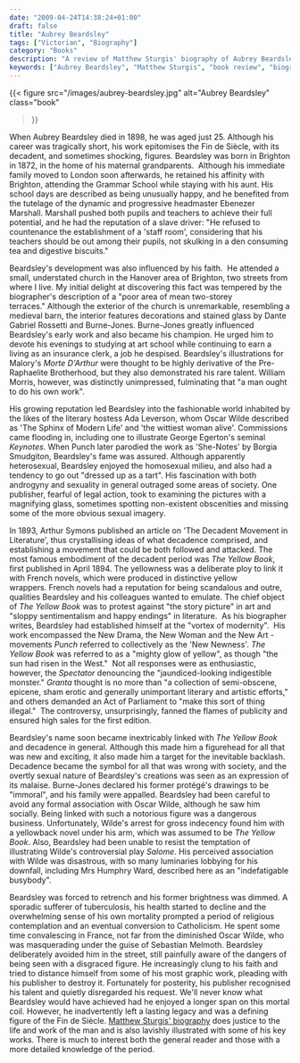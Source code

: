 ```yaml
---
date: "2009-04-24T14:38:24+01:00"
draft: false
title: "Aubrey Beardsley"
tags: ["Victorian", "Biography"]
category: "Books"
description: "A review of Matthew Sturgis' biography of Aubrey Beardsley (1872-1898), exploring the decadent artist's brief but influential life. From his Brighton schooldays to The Yellow Book and his controversial link to Oscar Wilde, this lavishly illustrated biography captures how Beardsley became a defining figure of the Fin de Siècle movement."
keywords: ["Aubrey Beardsley", "Matthew Sturgis", "book review", "biography", "Fin de Siècle", "decadent art", "Victorian art", "The Yellow Book", "Oscar Wilde", "Brighton artist"]
---
```


{{< figure
  src="/images/aubrey-beardsley.jpg"
  alt="Aubrey Beardsley"
  class="book"
>}}

When Aubrey Beardsley died in 1898, he was aged just 25. Although his career was tragically short, his work epitomises the Fin de Siècle, with its decadent, and sometimes shocking, figures. Beardsley was born in Brighton in 1872, in the home of his maternal grandparents.  Although his immediate family moved to London soon afterwards, he retained his affinity with Brighton, attending the Grammar School while staying with his aunt. His school days are described as being unusually happy, and he benefited from the tutelage of the dynamic and progressive headmaster Ebenezer Marshall. Marshall pushed both pupils and teachers to achieve their full potential, and he had the reputation of a slave driver: "He refused to countenance the establishment of a 'staff room', considering that his teachers should be out among their pupils, not skulking in a den consuming tea and digestive biscuits."

Beardsley's development was also influenced by his faith.  He attended a small, understated church in the Hanover area of Brighton, two streets from where I live. My initial delight at discovering this fact was tempered by the biographer's description of a "poor area of mean two-storey terraces." Although the exterior of the church is unremarkable, resembling a medieval barn, the interior features decorations and stained glass by Dante Gabriel Rossetti and Burne-Jones. Burne-Jones greatly influenced Beardsley's early work and also became his champion. He urged him to devote his evenings to studying at art school while continuing to earn a living as an insurance clerk, a job he despised. Beardsley's illustrations for Malory's _Morte D'Arthur_ were thought to be highly derivative of the Pre-Raphaelite Brotherhood, but they also demonstrated his rare talent. William Morris, however, was distinctly unimpressed, fulminating that "a man ought to do his own work".

His growing reputation led Beardsley into the fashionable world inhabited by the likes of the literary hostess Ada Leverson, whom Oscar Wilde described as 'The Sphinx of Modern Life' and 'the wittiest woman alive'. Commissions came flooding in, including one to illustrate George Egerton's seminal _Keynotes_. When Punch later parodied the work as 'She-Notes' by Borgia Smudgiton, Beardsley's fame was assured. Although apparently heterosexual, Beardsley enjoyed the homosexual milieu, and also had a tendency to go out "dressed up as a tart". His fascination with both androgyny and sexuality in general outraged some areas of society. One publisher, fearful of legal action, took to examining the pictures with a magnifying glass, sometimes spotting non-existent obscenities and missing some of the more obvious sexual imagery.

In 1893, Arthur Symons published an article on 'The Decadent Movement in Literature', thus crystallising ideas of what decadence comprised, and establishing a movement that could be both followed and attacked. The most famous embodiment of the decadent period was _The Yellow Book_, first published in April 1894. The yellowness was a deliberate ploy to link it with French novels, which were produced in distinctive yellow wrappers. French novels had a reputation for being scandalous and outre, qualities Beardsley and his colleagues wanted to emulate. The chief object of _The Yellow Book_ was to protest against "the story picture" in art and "sloppy sentimentalism and happy endings" in literature.  As his biographer writes, Beardsley had established himself at the "vortex of modernity".  His work encompassed the New Drama, the New Woman and the New Art - movements _Punch_ referred to collectively as the 'New Newness'. _The Yellow Book_ was referred to as a "mighty glow of yellow", as though "the sun had risen in the West."  Not all responses were as enthusiastic, however, the _Spectator_ denouncing the "jaundiced-looking indigestible monster." _Granta_ thought is no more than "a collection of semi-obscene, epicene, sham erotic and generally unimportant literary and artistic efforts," and others demanded an Act of Parliament to "make this sort of thing illegal."  The controversy, unsurprisingly, fanned the flames of publicity and ensured high sales for the first edition.

Beardsley's name soon became inextricably linked with _The Yellow Book_ and decadence in general. Although this made him a figurehead for all that was new and exciting, it also made him a target for the inevitable backlash.  Decadence became the symbol for all that was wrong with society, and the overtly sexual nature of Beardsley's creations was seen as an expression of its malaise. Burne-Jones declared his former protégé's drawings to be "immoral", and his family were appalled. Beardsley had been careful to avoid any formal association with Oscar Wilde, although he saw him socially. Being linked with such a notorious figure was a dangerous business. Unfortunately, Wilde's arrest for gross indecency found him with a yellowback novel under his arm, which was assumed to be _The Yellow Book_. Also, Beardsley had been unable to resist the temptation of illustrating Wilde's controversial play _Salome_. His perceived association with Wilde was disastrous, with so many luminaries lobbying for his downfall, including Mrs Humphry Ward, described here as an "indefatigable busybody".

Beardsley was forced to retrench and his former brightness was dimmed. A sporadic sufferer of tuberculosis, his health started to decline and the overwhelming sense of his own mortality prompted a period of religious contemplation and an eventual conversion to Catholicism. He spent some time convalescing in France, not far from the diminished Oscar Wilde, who was masquerading under the guise of Sebastian Melmoth. Beardsley deliberately avoided him in the street, still painfully aware of the dangers of being seen with a disgraced figure. He increasingly clung to his faith and tried to distance himself from some of his most graphic work, pleading with his publisher to destroy it. Fortunately for posterity, his publisher recognised his talent and quietly disregarded his request. We'll never know what Beardsley would have achieved had he enjoyed a longer span on this mortal coil. However, he inadvertently left a lasting legacy and was a defining figure of the Fin de Siècle. [Matthew Sturgis' biography](https://www.worldofbooks.com/en-gb/products/aubrey-beardsley-book-matthew-sturgis-9780006550563) does justice to the life and work of the man and is also lavishly illustrated with some of his key works. There is much to interest both the general reader and those with a more detailed knowledge of the period.